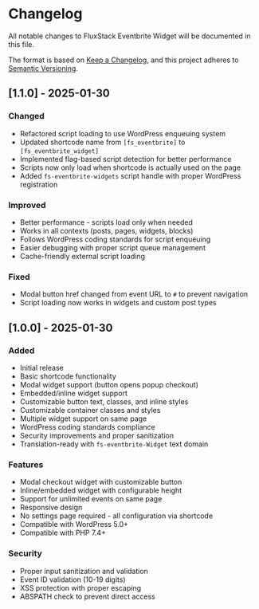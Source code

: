 # Changelog

All notable changes to FluxStack Eventbrite Widget will be documented in this file.

The format is based on [Keep a Changelog](https://keepachangelog.com/en/1.0.0/),
and this project adheres to [Semantic Versioning](https://semver.org/spec/v2.0.0.html).

## [1.1.0] - 2025-01-30

### Changed
- Refactored script loading to use WordPress enqueuing system
- Updated shortcode name from `[fs_eventbrite]` to `[fs_eventbrite_widget]`
- Implemented flag-based script detection for better performance
- Scripts now only load when shortcode is actually used on the page
- Added `fs-eventbrite-widgets` script handle with proper WordPress registration

### Improved
- Better performance - scripts load only when needed
- Works in all contexts (posts, pages, widgets, blocks)
- Follows WordPress coding standards for script enqueuing
- Easier debugging with proper script queue management
- Cache-friendly external script loading

### Fixed
- Modal button href changed from event URL to `#` to prevent navigation
- Script loading now works in widgets and custom post types

## [1.0.0] - 2025-01-30

### Added
- Initial release
- Basic shortcode functionality
- Modal widget support (button opens popup checkout)
- Embedded/inline widget support
- Customizable button text, classes, and inline styles
- Customizable container classes and styles
- Multiple widget support on same page
- WordPress coding standards compliance
- Security improvements and proper sanitization
- Translation-ready with `fs-eventbrite-Widget` text domain

### Features
- Modal checkout widget with customizable button
- Inline/embedded widget with configurable height
- Support for unlimited events on same page
- Responsive design
- No settings page required - all configuration via shortcode
- Compatible with WordPress 5.0+
- Compatible with PHP 7.4+

### Security
- Proper input sanitization and validation
- Event ID validation (10-19 digits)
- XSS protection with proper escaping
- ABSPATH check to prevent direct access
